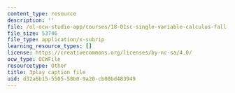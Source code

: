 ```yaml
---
content_type: resource
description: ''
file: /ol-ocw-studio-app/courses/18-01sc-single-variable-calculus-fall-2010/d32a6b15550558b09a20cb00bd483949_ryLdyDrBfvI.vtt
file_size: 53746
file_type: application/x-subrip
learning_resource_types: []
license: https://creativecommons.org/licenses/by-nc-sa/4.0/
ocw_type: OCWFile
resourcetype: Other
title: 3play caption file
uid: d32a6b15-5505-58b0-9a20-cb00bd483949
---
```

